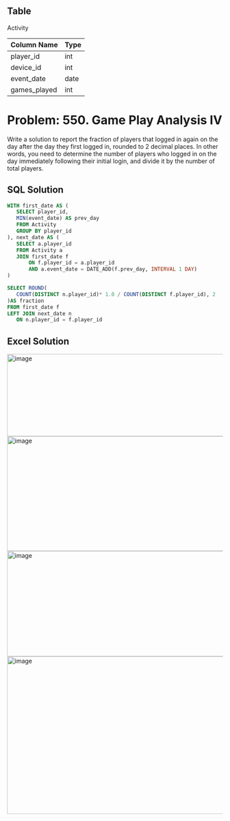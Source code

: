  ## Table
 Activity
 
| Column Name  | Type    |
| :------------|:--------|
| player_id    | int     |
| device_id    | int     |
| event_date   | date    |
| games_played | int     |



# Problem: 550. Game Play Analysis IV

 Write a solution to report the fraction of players that logged in again on the day after the day they first logged in, rounded to 2 decimal places. In other words, you need to determine the number of players who logged in on the day immediately following their initial login, and divide it by the number of total players.

 ## SQL Solution
 ```sql
WITH first_date AS (
    SELECT player_id, 
    MIN(event_date) AS prev_day
    FROM Activity
    GROUP BY player_id
), next_date AS (
    SELECT a.player_id 
    FROM Activity a
    JOIN first_date f
        ON f.player_id = a.player_id
        AND a.event_date = DATE_ADD(f.prev_day, INTERVAL 1 DAY)
)

SELECT ROUND(
    COUNT(DISTINCT n.player_id)* 1.0 / COUNT(DISTINCT f.player_id), 2 
)AS fraction
FROM first_date f
LEFT JOIN next_date n
    ON n.player_id = f.player_id
```

## Excel Solution
<img width="558" height="192" alt="image" src="https://github.com/user-attachments/assets/3f7af89f-1034-4b98-acb6-5f8f2111cc70" />
<img width="610" height="268" alt="image" src="https://github.com/user-attachments/assets/efb8ff09-5175-4833-af92-9b1d9a3526a6" />
<img width="579" height="246" alt="image" src="https://github.com/user-attachments/assets/dbd014fa-0b19-4489-ad04-b22c12613713" />
<img width="1072" height="368" alt="image" src="https://github.com/user-attachments/assets/f688cb9e-8e81-4b72-98b9-ed7a712c03d5" />

